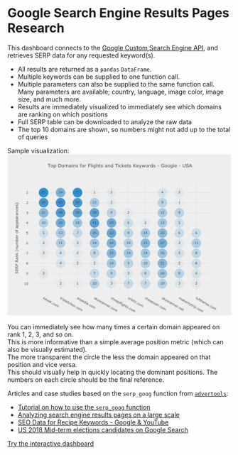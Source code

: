 
# Google Search Engine Results Pages Research

This dashboard connects to the [Google Custom Search Engine API](https://developers.google.com/custom-search/v1/cse/list), and retrieves SERP data for any requested keyword(s).  

* All results are returned as a `pandas` `DataFrame`.
* Multiple keywords can be supplied to one function call.
* Multiple parameters can also be supplied to the same function call. Many parameters are available; country, language, image color, image size, and much more. 
* Results are immediately visualized to immediately see which domains are ranking on which positions
* Full SERP table can be downloaded to analyze the raw data
* The top 10 domains are shown, so numbers might not add up to the total of queries

Sample visualization:
![](serp_viz.png)

You can immediately see how many times a certain domain appeared on rank 1, 2, 3, and so on.  
This is more informative than a simple average position metric (which can also be visually estimated).  
The more transparent the circle the less the domain appeared on that position and vice versa.  
This should visually help in quickly locating the dominant positions. The numbers on each circle should be the final reference.  

Articles and case studies based on the `serp_goog` function from [`advertools`](https://github.com/eliasdabbas/advertools):

* [Tutorial on how to use the `serp_goog` function](https://www.kaggle.com/eliasdabbas/search-engine-results-pages-serps-research)
* [Analyzing search engine results pages on a large scale](https://www.semrush.com/blog/analyzing-search-engine-results-pages/)
* [SEO Data for Recipe Keywords - Google & YouTube](https://www.kaggle.com/eliasdabbas/recipes-keywords-ranking-on-google-and-youtube)
* [US 2018 Mid-term elections candidates on Google Search](https://www.kaggle.com/eliasdabbas/us-midterm-elections-2018-on-google-search)


[Try the interactive dashboard](https://www.dashboardom.com/google-serp)
